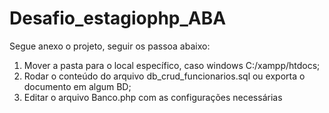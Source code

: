 # Desafio_estagiophp_ABA

Segue anexo o projeto, seguir os passoa abaixo:

1. Mover a pasta para o local específico, caso windows C:/xampp/htdocs;
2. Rodar o conteúdo do arquivo db_crud_funcionarios.sql ou exporta o documento em algum BD;
3. Editar o arquivo Banco.php com as configurações necessárias
